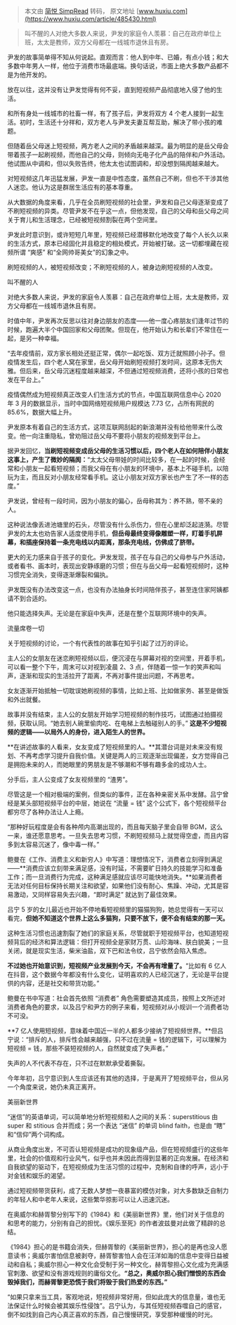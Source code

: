 > 本文由 [简悦 SimpRead](http://ksria.com/simpread/) 转码， 原文地址 [www.huxiu.com](https://www.huxiu.com/article/485430.html)

> 叫不醒的人对绝大多数人来说，尹发的家庭令人羡慕：自己在政府单位上班，太太是教师，双方父母都在一线城市退休且有房。

尹发的故事简单得不知从何说起。直观而言：他人到中年、已婚，有点小钱；和大多数中年男人一样，他位于消费市场最底端。换句话说，市面上绝大多数产品都不是为他开发的。

放在以往，这并没有让尹发觉得有何不妥，直到短视频产品彻底地入侵了他的生活。

和所有身处一线城市的社畜一样，有了孩子后，尹发将双方 4 个老人接到一起生活。初时，生活还十分祥和，双方老人与尹发夫妻互帮互助，解决了带小孩的难题。

但随着岳父母迷上短视频，两方老人之间的矛盾越来越深。最为明显的是岳父母会带着孩子一起刷视频，而他自己的父母，则倾向无电子化产品的陪伴和户外活动。他试图从中调和，但以失败告终，他太太也试图调和，却没想到隔阂越来越大。

对短视频这几年迅猛发展，尹发一直是中性态度，虽然自己不刷，但也不干涉其他人迷恋。他认为这是群居生活应有的基本尊重。

从大数据的角度来看，几乎在全员刷短视频的社会里，尹发和自己父母逐渐变成了不刷短视频的异类。尽管尹发不在乎这一点，但他发现，自己的父母和岳父母之间关于育儿和生活理念，已经被短视频割裂在两个空间里。

尹发此时意识到，或许短短几年里，短视频已经潜移默化地改变了每个人长久以来的生活方式，原本已经固化并且稳定的相处模式，开始被打破。这一切都埋藏在视频所谓 “爽感” 和“全网帅哥美女”的幻象之中。

刷短视频的人，被短视频改变；不刷短视频的人，被身边刷短视频的人改变。

叫不醒的人

对绝大多数人来说，尹发的家庭令人羡慕：自己在政府单位上班，太太是教师，双方父母都在一线城市退休且有房。

时值中年，尹发再次反思以往对身边朋友的态度——他一度心疼朋友们逢年过节的时候，跑遍大半个中国回家和父母团聚。但现在，他开始认为和长辈们不常住在一起，是另一种幸福。

“去年疫情前，双方家长相处还挺正常，偶尔一起吃饭、双方迁就照顾小孙子。但疫情发生后，四个老人窝在家里，岳父母开始刷短视频打发时间，这原本无伤大雅。但后来，岳父母沉迷程度越来越深，不但通过短视频消费，还将小孩的日常也发在平台上。”

疫情偶然成为短视频真正改变人们生活方式的节点，中国互联网信息中心 2020 年 3 月的数据显示，当时中国网络短视频用户规模达 7.73 亿，占所有网民的 85.6%，数据大幅上升。

尹发原本有着自己的生活方式，这项互联网刮起的新浪潮并没有给他带来什么改变。他一向注重隐私，曾劝阻过岳父母不要将小朋友的视频发到平台上。

据尹发回忆，**当刷短视频变成岳父母的生活习惯以后，四个老人在如何陪伴小朋友这事上，产生了微妙的隔阂：**“太太父母带娃的时间比较多，在一起的时候，会经常和小朋友一起看短视频；而我父母在有小朋友的环境中，基本上不碰手机，以陪玩为主，而且反对小朋友经常看手机。这让小朋友对双方家长也产生了不一样的态度。”

尹发说，曾经有一段时间，因为小朋友的偏心，岳母称其为：养不熟，带不亲的人。

这种说法像丢进池塘里的石头，尽管没有什么杀伤力，但在心里却泛起涟漪。尽管尹发的太太也劝告家人适度使用手机，**但岳母最终变得像雕塑一样，盯着手机屏幕，和插座保持着一条充电线以内距离，那条充电线，仿佛成了脐带。**

更大的无力感来自于孩子的变化。尹发发现，孩子在与自己的父母参与户外活动，或者看书、画本时，表现出安静琢磨的习惯；但在与岳父母一起看短视频时，这种习惯完全消失，变得逐渐爆裂和偏执。

尹发既没有办法改变这一点，也没有办法抽身长时间陪伴孩子，甚至连住家阿姨都请不到合适的。

他只能选择失声。无论是在家庭中失声，还是在整个互联网环境中的失声。

流量席卷一切

关于短视频的讨论，一个有代表性的故事在知乎引起了过万的评论。

主人公的女朋友在迷恋刷短视频以后，便沉浸在与屏幕对视的空间里，开着手机，可以看一整个下午，周末可以对视到凌晨 2、3 点，伴随着一惊一乍的笑声和叫声，逐渐和现实的生活拉开了距离，不再对事件提出问题，不再思考。

女友逐渐开始抵触一切耽误她刷视频的事情，比如上班、比如做家务、甚至是做饭和外出就餐。

故事并没有结束，主人公的女朋友开始学习短视频的制作技巧，试图通过拍摄视频，获取认同。“她去别人碗里偷肉吃、在电梯上去触碰别人的手。” **这是不少短视频的逻辑——以局外人的身份，进入陌生人的世界。**

**在讲述故事的人看来，女友变成了短视频里的人。**其潜台词是对未来没有规划、不再考虑学习提升自我价值。关键是两人的三观逐渐出现偏差，女方觉得自己是拥抱未来的人，而她眼里的男朋友是不够潮和不够有趣多金的成功人士。

分手后，主人公变成了女友视频里的 “渣男”。

尽管这是一个相对极端的案例，但类似的事件，正在各种亲密关系中发酵。吕宁曾经是某头部短视频平台的中层，她说在 “流量 = 钱” 这个公式下，各个短视频平台都穷尽了各种办法让人上瘾。

“那种好玩程度是会有各种颅内高潮出现的，而且每天脑子里会自带 BGM，这么一来，谁还愿意思考。一旦失去思考习惯，不刷短视频马上就觉得空虚，而且内容多到太容易沉迷了，像中毒一样。”

鲍曼在《工作、消费主义和新穷人》中写道：理想情况下，消费者立刻得到满足——**消费应该立刻带来满足感，没有时延，不需要旷日持久的技能学习和准备工作；而一旦消费行为完成，这种满足感就应该尽可能快地消失。**如果消费者无法对任何目标保持长期关注和欲望，如果他们没有耐心、焦躁、冲动，尤其是容易激动，又同样容易失去兴趣，“即时满足” 就达到了最佳效果。

吕宁 5 岁的女儿最近也开始不停地看短视频里的猫猫狗狗，她总觉得有一天可以看完，**但她不知道这个世界上这么多猫狗，只要不放下，便不会有结束的那一天。**

这种生活习惯也迅速割裂了她们的家庭关系，尽管就职于短视频平台，也知道短视频背后的经济和算法逻辑：但打开视频全是家财万贯、山珍海味、肤白貌美；一旦关闭，就是现实生活，柴米油盐，双下巴和法令纹，吕宁依然会陷入焦虑。

**不过她也开始意识到，短视频产业发展到今天，不会再有增量了。**“比如有 6 亿人在抖音，这个数据今年都没有什么变化，证明喜欢的人已经沉迷了，无论是平台提供的内容，还是社交和带货功能。”

鲍曼在书中写道：社会首先依照 “消费者” 角色需要塑造其成员，按照上文所述对消费者角色的要求，以及吕宁和尹方的例子来看，短视频对从小规训一个消费者功不可没。

**7 亿人使用短视频，意味着中国近一半的人都多少接纳了短视频世界。**但吕宁说：“排斥的人，排斥性会越来越强，只不过在流量 = 钱的逻辑下，可以理解为短视频 = 钱，那些不装短视频的人，自然就变成了失声者。”

失声的人不代表不存在，只不过在默默承受着撕裂。

今年年初，吕宁意识到人生应该还有其他的选择，于是离开了短视频平台，但从另一个角度来说，她仍未真正离开。

美丽新世界

“迷信”的英语单词，可以简单地分析短视频和人之间的关系：superstitious 由 super 和 stitious 合并而成；另一个表达 “迷信” 的单词 blind faith，也是由 “瞎” 和“信仰”两个词构成。

从商业角度出发，不可否认短视频是成功的现象级产品，但在短视频盛行的这些年里，社会的价值观和行业风气，似乎也并未因此而得到显著的正向发展。在经济和自我欲望的驱动下，在短视频成为生活习惯的过程中，克制和自律的呼声，远小于对金钱和娱乐的渴望。

通过短视频带货获利，成了无数人梦想一夜暴富的模仿对象，对大多数缺乏自制力的年轻人和中老年人来说，这些繁华掠影可以让人迅速沉迷。

在奥威尔和赫胥黎分别写下的《1984》和《美丽新世界》里，他们对关于信息的和思考的能力，分别有自己的担忧。《娱乐至死》的作者波兹曼对此做了精辟的总结。

《1984》担心的是书籍会消失，但赫胥黎的《美丽新世界》，担心的是再也没人愿意读书；奥威尔害怕信息被剥夺，赫胥黎害怕人会在汪洋如海的信息中变得日益被动和自私；奥威尔担心一种文化会受制于另一种文化，赫胥黎担心文化成为充满感官刺激、欲望和没有游戏规则的庸俗文化。**“总之，奥威尔担心我们憎恨的东西会毁掉我们，而赫胥黎更恐慌于我们将毁于我们热爱的东西。”**

“如果只拿来当工具，客观地说，短视频非常好用，但如此庞大的信息量，谁也无法保证什么时候会被其娱乐性侵蚀”。吕宁认为，与其任短视频吞噬自己的感官，倒不如找到自己内心真正喜欢的东西，自己慢慢研究，享受那种缓慢的时光。